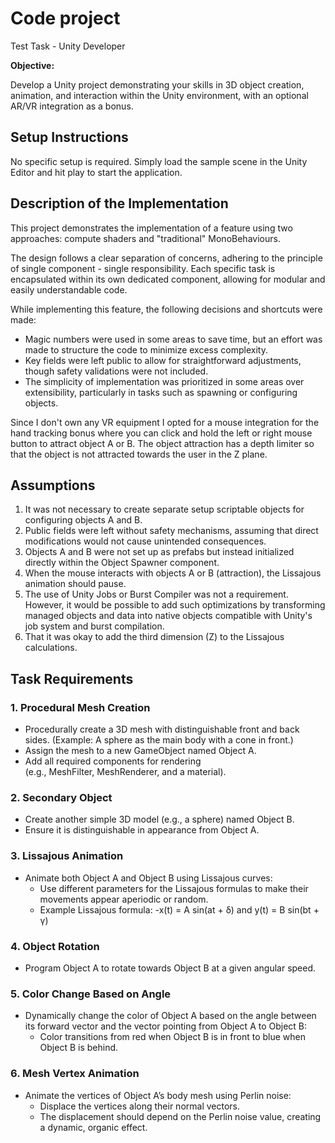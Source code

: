 # Code project
Test Task - Unity Developer

**Objective:**

Develop a Unity project demonstrating your skills in 3D object creation, animation, and interaction within the Unity environment, with an optional AR/VR integration as a bonus.

## Setup Instructions
No specific setup is required. Simply load the sample scene in the Unity Editor and hit play to start the application.

## Description of the Implementation
This project demonstrates the implementation of a feature using two approaches: compute shaders and "traditional" MonoBehaviours. 

The design follows a clear separation of concerns, adhering to the principle of single component - single responsibility. Each specific task is encapsulated within its own dedicated component, allowing for modular and easily understandable code.

While implementing this feature, the following decisions and shortcuts were made:
- Magic numbers were used in some areas to save time, but an effort was made to structure the code to minimize excess complexity.
- Key fields were left public to allow for straightforward adjustments, though safety validations were not included.
- The simplicity of implementation was prioritized in some areas over extensibility, particularly in tasks such as spawning or configuring objects.

Since I don't own any VR equipment I opted for a mouse integration for the hand tracking bonus where you can click and hold the left or right mouse button to attract object A or B.
The object attraction has a depth limiter so that the object is not attracted towards the user in the Z plane.

## Assumptions
1. It was not necessary to create separate setup scriptable objects for configuring objects A and B.
2. Public fields were left without safety mechanisms, assuming that direct modifications would not cause unintended consequences.
3. Objects A and B were not set up as prefabs but instead initialized directly within the Object Spawner component.
4. When the mouse interacts with objects A or B (attraction), the Lissajous animation should pause.
5. The use of Unity Jobs or Burst Compiler was not a requirement. However, it would be possible to add such optimizations by transforming managed objects and data into native objects compatible with Unity's job system and burst compilation.
6. That it was okay to add the third dimension (Z) to the Lissajous calculations. 


## **Task Requirements**

### **1. Procedural Mesh Creation**
- Procedurally create a 3D mesh with distinguishable front and back sides. (Example: A sphere as the main body with a cone in front.)
- Assign the mesh to a new GameObject named Object A.
- Add all required components for rendering (e.g., MeshFilter, MeshRenderer, and a material).

### **2. Secondary Object**
- Create another simple 3D model (e.g., a sphere) named Object B.
- Ensure it is distinguishable in appearance from Object A.

### **3. Lissajous Animation**
- Animate both Object A and Object B using Lissajous curves:
	- Use different parameters for the Lissajous formulas to make their movements appear aperiodic or random.
	- Example Lissajous formula:
		-x(t) = A sin(at + δ) and y(t) = B sin(bt + γ)

### **4. Object Rotation**
- Program Object A to rotate towards Object B at a given angular speed.

### **5. Color Change Based on Angle**
- Dynamically change the color of Object A based on the angle between its forward vector and the vector pointing from Object A to Object B:
	- Color transitions from red when Object B is in front to blue when Object B is behind.

### **6. Mesh Vertex Animation**
- Animate the vertices of Object A’s body mesh using Perlin noise:
	- Displace the vertices along their normal vectors.
	- The displacement should depend on the Perlin noise value, creating a dynamic, organic effect.